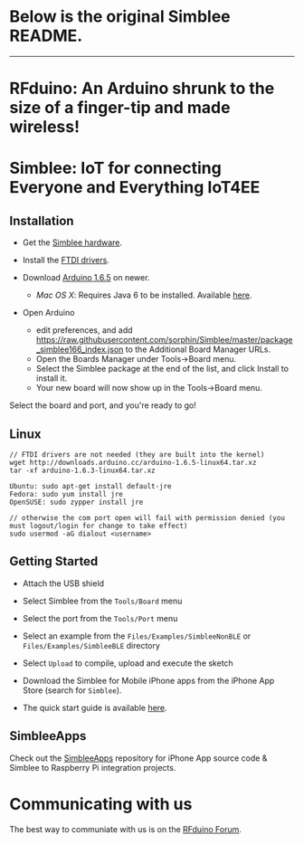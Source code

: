 # Below is the original Simblee README.

-------


# RFduino: An Arduino shrunk to the size of a finger-tip and made wireless!

# Simblee: IoT for connecting Everyone and Everything IoT4EE

## Installation

* Get the [Simblee hardware](https://Simblee.com).

* Install the [FTDI drivers](http://www.ftdichip.com/Drivers/VCP.htm).

* Download [Arduino 1.6.5](http://arduino.cc/en/Main/Software) on newer.
  * _Mac OS X_: Requires Java 6 to be installed. Available [here](https://support.apple.com/kb/DL1572?locale=en_US).

* Open Arduino
  * edit preferences, and add https://raw.githubusercontent.com/sorphin/Simblee/master/package_simblee166_index.json to the Additional Board Manager URLs.
  * Open the Boards Manager under Tools->Board menu.
  * Select the Simblee package at the end of the list, and click Install to install it.
  * Your new board will now show up in the Tools->Board menu.

Select the board and port, and you're ready to go!

## Linux

```
// FTDI drivers are not needed (they are built into the kernel)
wget http://downloads.arduino.cc/arduino-1.6.5-linux64.tar.xz
tar -xf arduino-1.6.3-linux64.tar.xz

Ubuntu: sudo apt-get install default-jre
Fedora: sudo yum install jre
OpenSUSE: sudo zypper install jre

// otherwise the com port open will fail with permission denied (you must logout/login for change to take effect)
sudo usermod -aG dialout <username>
```

## Getting Started

* Attach the USB shield

* Select Simblee from the ```Tools/Board``` menu

* Select the port from the ```Tools/Port``` menu

* Select an example from the ```Files/Examples/SimbleeNonBLE``` or ```Files/Examples/SimbleeBLE``` directory

* Select ```Upload``` to compile, upload and execute the sketch

* Download the Simblee for Mobile iPhone apps from the iPhone App Store (search for ```Simblee```).

* The quick start guide is available [here](https://www.simblee.com/Simblee_Quickstart_Guide_v1.0.pdf).

## SimbleeApps

Check out the [SimbleeApps](http://github.com/Simblee/SimbleeApps) repository for iPhone App source code & Simblee to Raspberry Pi integration projects.

# Communicating with us

The best way to communiate with us is on the [RFduino Forum](http://forum.RFduino.com).
